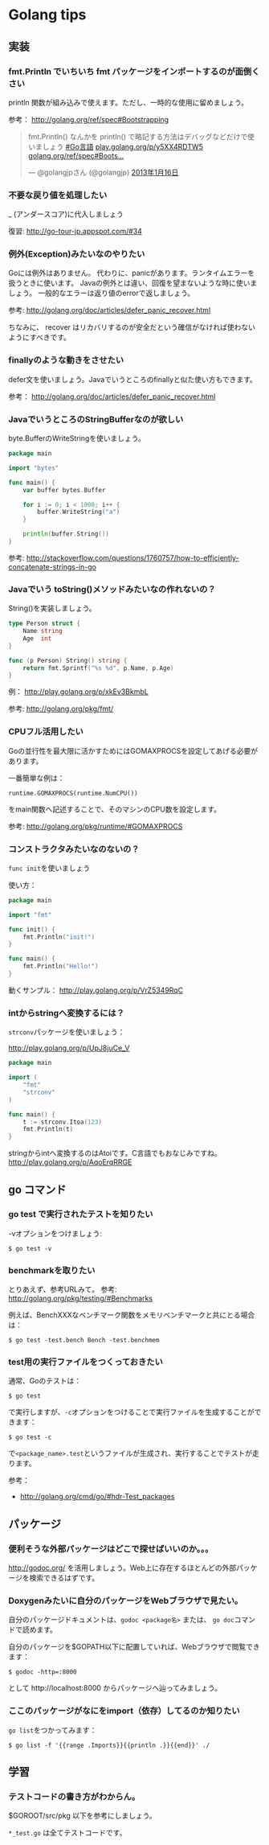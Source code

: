 # Golang tips

## 実装

### fmt.Println でいちいち fmt パッケージをインポートするのが面倒くさい

println 関数が組み込みで使えます。ただし、一時的な使用に留めましょう。

参考： http://golang.org/ref/spec#Bootstrapping

<blockquote class="twitter-tweet" lang="ja"><p>fmt.Println() なんかを println() で略記する方法はデバッグなどだけで使いましょう <a href="https://twitter.com/search/%23Go言語">#Go言語</a> <a href="http://t.co/yYbHLbtk" title="http://play.golang.org/p/y5XX4RDTW5">play.golang.org/p/y5XX4RDTW5</a> <a href="http://t.co/dUxtmL0I" title="http://golang.org/ref/spec#Bootstrapping">golang.org/ref/spec#Boots…</a></p>&mdash; @golangjpさん (@golangjp) <a href="https://twitter.com/golangjp/status/291473554514509825">2013年1月16日</a></blockquote>
<script async src="//platform.twitter.com/widgets.js" charset="utf-8"></script>

### 不要な戻り値を処理したい　

_ (アンダースコア)に代入しましょう

復習: http://go-tour-jp.appspot.com/#34 

### 例外(Exception)みたいなのやりたい

Goには例外はありません。
代わりに、panicがあります。ランタイムエラーを扱うときに使います。
Javaの例外とは違い、回復を望まないような時に使いましょう。
一般的なエラーは返り値のerrorで返しましょう。

参考: http://golang.org/doc/articles/defer_panic_recover.html

ちなみに、 recover はリカバリするのが安全だという確信がなければ使わないようにすべきです。

### finallyのような動きをさせたい

defer文を使いましょう。Javaでいうところのfinallyと似た使い方もできます。

参考： http://golang.org/doc/articles/defer_panic_recover.html

### JavaでいうところのStringBufferなのが欲しい

byte.BufferのWriteStringを使いましょう。

```go
package main

import "bytes"

func main() {
    var buffer bytes.Buffer

    for i := 0; i < 1000; i++ {
        buffer.WriteString("a")
    }

    println(buffer.String())
}
```

参考: http://stackoverflow.com/questions/1760757/how-to-efficiently-concatenate-strings-in-go

### Javaでいう toString()メソッドみたいなの作れないの？

String()を実装しましょう。

```go
type Person struct {
	Name string
	Age  int
}

func (p Person) String() string {
	return fmt.Sprintf("%s %d", p.Name, p.Age)
}
```

例： http://play.golang.org/p/xkEv3BkmbL

参考: http://golang.org/pkg/fmt/

### CPUフル活用したい

Goの並行性を最大限に活かすためにはGOMAXPROCSを設定してあげる必要があります。

一番簡単な例は：

    runtime.GOMAXPROCS(runtime.NumCPU())

をmain関数へ記述することで、そのマシンのCPU数を設定します。

参考: http://golang.org/pkg/runtime/#GOMAXPROCS

### コンストラクタみたいなのないの？

`func init`を使いましょう

使い方：

```go
package main

import "fmt"

func init() {
	fmt.Println("init!")
}

func main() {
	fmt.Println("Hello!")
}
```

動くサンプル：
http://play.golang.org/p/VrZ5349RqC

### intからstringへ変換するには？

`strconv`パッケージを使いましょう：

http://play.golang.org/p/UpJ8juCe_V

```go
package main

import (
	"fmt"
	"strconv"
)

func main() {
	t := strconv.Itoa(123)
	fmt.Println(t)
}
```

stringからintへ変換するのはAtoiです。C言語でもおなじみですね。
http://play.golang.org/p/AqoErqRRGE

## go コマンド

### go test で実行されたテストを知りたい

-vオプションをつけましょう:

    $ go test -v

### benchmarkを取りたい

とりあえず、参考URLみて。 
参考: http://golang.org/pkg/testing/#Benchmarks

例えば、BenchXXXなベンチマーク関数をメモリベンチマークと共にとる場合は：

    $ go test -test.bench Bench -test.benchmem

### test用の実行ファイルをつくっておきたい

通常、Goのテストは：

    $ go test

で実行しますが、`-c`オプションをつけることで実行ファイルを生成することができます：

    $ go test -c

で`<package_name>.test`というファイルが生成され、実行することでテストが走ります。

参考：

* http://golang.org/cmd/go/#hdr-Test_packages

## パッケージ

### 便利そうな外部パッケージはどこで探せばいいのか。。。

http://godoc.org/ を活用しましょう。Web上に存在するほとんどの外部パッケージを検索できるはずです。


### Doxygenみたいに自分のパッケージをWebブラウザで見たい。

自分のパッケージドキュメントは、`godoc <package名>` または、 `go doc`コマンドで読めます。

自分のパッケージを$GOPATH以下に配置していれば、Webブラウザで閲覧できます：

    $ godoc -http=:8000

として http://localhost:8000 からパッケージへ辿ってみましょう。

### ここのパッケージがなにをimport（依存）してるのか知りたい

`go list`をつかってみます：

    $ go list -f '{{range .Imports}}{{println .}}{{end}}' ./
    

## 学習

### テストコードの書き方がわからん。

$GOROOT/src/pkg 以下を参考にしましょう。

`*_test.go` は全てテストコードです。
